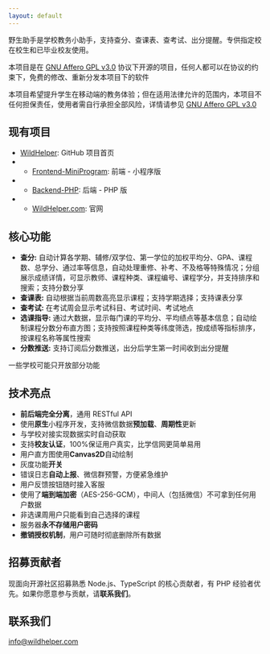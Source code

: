 ```yaml
---
layout: default
---
```


野生助手是学校教务小助手，支持查分、查课表、查考试、出分提醒。专供指定校在校生和已毕业校友使用。

本项目是在 [GNU Affero GPL v3.0](LICENSE) 协议下开源的项目，任何人都可以在协议的约束下，免费的修改、重新分发本项目下的软件

本项目希望提升学生在移动端的教务体验；但在适用法律允许的范围内，本项目不任何担保责任，使用者需自行承担全部风险，详情请参见 [GNU Affero GPL v3.0](LICENSE)

## 现有项目

+ [WildHelper](https://github.com/WildHelper): GitHub 项目首页
+ + [Frontend-MiniProgram](https://github.com/WildHelper/Frontend-MiniProgram): 前端 - 小程序版
+ + [Backend-PHP](https://github.com/WildHelper/Backend-PHP): 后端 - PHP 版
+ + [WildHelper.com](https://github.com/WildHelper/WildHelper.com): 官网

## 核心功能

+ **查分:** 自动计算各学期、辅修/双学位、第一学位的加权平均分、GPA、课程数、总学分、通过率等信息，自动处理重修、补考、不及格等特殊情况；分组展示成绩详情，可显示教师、课程种类、课程编号、课程学分，并支持排序和搜索；支持分数分享
+ **查课表:** 自动根据当前周数高亮显示课程；支持学期选择；支持课表分享
+ **查考试:** 在考试周会显示考试科目、考试时间、考试地点
+ **选课指导:** 通过大数据，显示每门课的平均分、平均绩点等基本信息；自动绘制课程分数分布直方图；支持按照课程种类等纬度筛选，按成绩等指标排序，按课程名称等属性搜索
+ **分数推送:** 支持订阅后分数推送，出分后学生第一时间收到出分提醒

一些学校可能只开放部分功能

## 技术亮点

+ **前后端完全分离**，通用 RESTful API
+ 使用**原生**小程序开发，支持微信数据**预加载**、**周期性**更新
+ 与学校对接实现数据实时自动获取
+ 支持**校友认证**，100%保证用户真实，比学信网更简单易用
+ 用户直方图使用**Canvas2D**自动绘制
+ 灰度功能**开关**
+ 错误日志**自动上报**、微信群预警，方便紧急维护
+ 用户反馈按钮随时接入客服
+ 使用了**端到端加密**（AES-256-GCM），中间人（包括微信）不可拿到任何用户数据
+ 非选课周用户只能看到自己选择的课程
+ 服务器**永不存储用户密码**
+ **撤销授权机制**，用户可随时彻底删除所有数据

## 招募贡献者

现面向开源社区招募熟悉 Node.js、TypeScript 的核心贡献者，有 PHP 经验者优先。如果你愿意参与贡献，请**联系我们**。

## 联系我们

<info@wildhelper.com>
